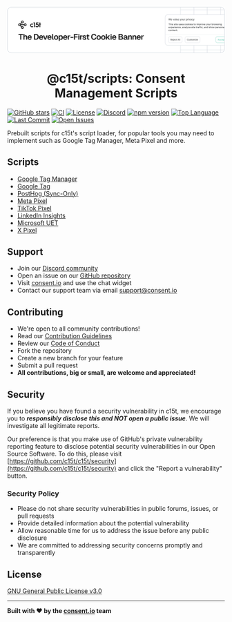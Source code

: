 <p align="center">
  <a href="https://c15t.com?utm_source=github&utm_medium=repopage_%40c15t%2Ftranslations" target="_blank" rel="noopener noreferrer">
    <picture>
      <source media="(prefers-color-scheme: dark)" srcset="../../docs/assets/c15t-banner-readme-dark.svg" type="image/svg+xml">
      <img src="../../docs/assets/c15t-banner-readme-light.svg" alt="c15t Banner" type="image/svg+xml">
    </picture>
  </a>
  <br />
  <h1 align="center">@c15t/scripts: Consent Management Scripts</h1>
</p>

[![GitHub stars](https://img.shields.io/github/stars/c15t/c15t?style=flat-square)](https://github.com/c15t/c15t)
[![CI](https://img.shields.io/github/actions/workflow/status/c15t/c15t/ci.yml?style=flat-square)](https://github.com/c15t/c15t/actions/workflows/ci.yml)
[![License](https://img.shields.io/badge/license-GPL--3.0-blue.svg?style=flat-square)](https://github.com/c15t/c15t/blob/main/LICENSE.md)
[![Discord](https://img.shields.io/discord/1312171102268690493?style=flat-square)](https://c15t.com/discord)
[![npm version](https://img.shields.io/npm/v/%40c15t%2Ftranslations?style=flat-square)](https://www.npmjs.com/package/@c15t/translations)
[![Top Language](https://img.shields.io/github/languages/top/c15t/c15t?style=flat-square)](https://github.com/c15t/c15t)
[![Last Commit](https://img.shields.io/github/last-commit/c15t/c15t?style=flat-square)](https://github.com/c15t/c15t/commits/main)
[![Open Issues](https://img.shields.io/github/issues/c15t/c15t?style=flat-square)](https://github.com/c15t/c15t/issues)

Prebuilt scripts for c15t's script loader, for popular tools you may need to implement such as Google Tag Manager, Meta Pixel and more.

## Scripts

- [Google Tag Manager](https://c15t.com/docs/integrations/google-tag-manager)
- [Google Tag](https://c15t.com/docs/integrations/google-tag)
- [PostHog (Sync-Only)](https://c15t.com/docs/integrations/posthog-sync)
- [Meta Pixel](https://c15t.com/docs/integrations/meta-pixel)
- [TikTok Pixel](https://c15t.com/docs/integrations/tiktok-pixel)
- [LinkedIn Insights](https://c15t.com/docs/integrations/linkedin-insights)
- [Microsoft UET](https://c15t.com/docs/integrations/microsoft-udt)
- [X Pixel](https://c15t.com/docs/integrations/x-pixel)

## Support

- Join our [Discord community](https://c15t.com/discord)
- Open an issue on our [GitHub repository](https://github.com/c15t/c15t/issues)
- Visit [consent.io](https://consent.io) and use the chat widget
- Contact our support team via email [support@consent.io](mailto:support@consent.io)

## Contributing

- We're open to all community contributions!
- Read our [Contribution Guidelines](https://c15t.com/docs/oss/contributing)
- Review our [Code of Conduct](https://c15t.com/docs/oss/code-of-conduct)
- Fork the repository
- Create a new branch for your feature
- Submit a pull request
- **All contributions, big or small, are welcome and appreciated!**

## Security

If you believe you have found a security vulnerability in c15t, we encourage you to **_responsibly disclose this and NOT open a public issue_**. We will investigate all legitimate reports.

Our preference is that you make use of GitHub's private vulnerability reporting feature to disclose potential security vulnerabilities in our Open Source Software. To do this, please visit [https://github.com/c15t/c15t/security](https://github.com/c15t/c15t/security) and click the "Report a vulnerability" button.

### Security Policy

- Please do not share security vulnerabilities in public forums, issues, or pull requests
- Provide detailed information about the potential vulnerability
- Allow reasonable time for us to address the issue before any public disclosure
- We are committed to addressing security concerns promptly and transparently

## License

[GNU General Public License v3.0](https://github.com/c15t/c15t/blob/main/LICENSE.md)

---

**Built with ❤️ by the [consent.io](https://www.consent.io?utm_source=github&utm_medium=repopage_%40c15t%2Ftranslations) team**
